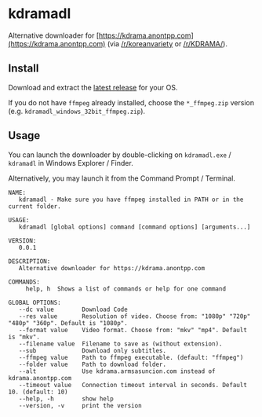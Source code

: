 # kdramadl

 Alternative downloader for [https://kdrama.anontpp.com](https://kdrama.anontpp.com) (via [/r/koreanvariety](https://www.reddit.com/r/koreanvariety/comments/723mtd/i_created_this_website_that_streams_korean_shows/?sort=new) or [/r/KDRAMA/](https://www.reddit.com/r/KDRAMA/comments/723n1y/i_created_this_website_that_streams_korean_shows/)).

## Install

Download and extract the [latest release](https://github.com/lastmodified/kdramadl/releases/latest) for your OS.

If you do not have ``ffmpeg`` already installed, choose the ``*_ffmpeg.zip`` version (e.g.  ``kdramadl_windows_32bit_ffmpeg.zip``).

## Usage

You can launch the downloader by double-clicking on ``kdramadl.exe`` / ``kdramadl`` in Windows Explorer / Finder.

Alternatively, you may launch it from the Command Prompt / Terminal.

```
NAME:
   kdramadl - Make sure you have ffmpeg installed in PATH or in the current folder.

USAGE:
   kdramadl [global options] command [command options] [arguments...]

VERSION:
   0.0.1

DESCRIPTION:
   Alternative downloader for https://kdrama.anontpp.com

COMMANDS:
     help, h  Shows a list of commands or help for one command

GLOBAL OPTIONS:
   --dc value        Download Code
   --res value       Resolution of video. Choose from: "1080p" "720p" "480p" "360p". Default is "1080p".
   --format value    Video format. Choose from: "mkv" "mp4". Default is "mkv".
   --filename value  Filename to save as (without extension).
   --sub             Download only subtitles.
   --ffmpeg value    Path to ffmpeg executable. (default: "ffmpeg")
   --folder value    Path to download folder.
   --alt             Use kdrama.armsasuncion.com instead of kdrama.anontpp.com
   --timeout value   Connection timeout interval in seconds. Default 10. (default: 10)
   --help, -h        show help
   --version, -v     print the version
```